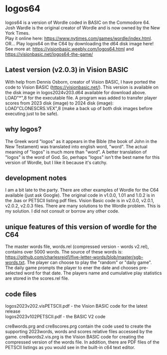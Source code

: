 # logos64
logos64 is a version of Wordle coded in BASIC on the Commodore 64.  
Josh Wardle is the original creator of Wordle and is now owned by the New York Times.  
Play it online here: https://www.nytimes.com/games/wordle/index.html.  
OR...
Play logos64 on the C64 by downloading the d64 disk image here!
See more at: https://visionbasic.weebly.com/logos64.html and https://visionbasic.net/logos64-the-game/

## Latest version (v2.0.3) in Vision BASIC 
With help from Dennis Osborn, creator of Vision BASIC, I have ported the code to Vision BASIC (https://visionbasic.net/). This version is available on the disk image in logos2024v203.d64 available for download above. LOAD"*",8 for the executable file. A program was added to transfer player scores from 2023 disk (image) to 2024 disk (image): LOAD"CLONESCRS.VEX",8  (make a back up of both disk images before executing just to be safe).

## why logos?
The Greek word "logos" as it appears in the Bible (the book of John in the New Testament) was translated into english word, "word".  The actual meaning of "logos" is much more than "word". A better translation of "logos" is the word of God. So, perhaps "logos" isn't the best name for this version of Wordle, but I like it because it's catchy. 

## development notes
I am a bit late to the party. There are other examples of Wordle for the C64 available (just ask Google). 
The original code in v1.0.0, 1.01 and 1.0.2 is in the .bas or PETSCII listing pdf files. Vision Basic code is in v2.0.0, v2.0.1, v2.0.2, v2.0.3 files.
There are many solutions to the Wordle problem.  This is my solution.  I did not consult or borrow any other code.

## unique features of this version of wordle for the C64
The master words file, words.rel (compressed version - words v2.rel), contains over 5000 words. 
The source of these words is: https://github.com/charlesreid1/five-letter-words/blob/master/sgb-words.txt.
The player can choose to play the "random" or "daily game".  
The daily game prompts the player to ener the date and chooses pre-selected word for that date.
The players name and cumulative play statistics are stored in the scores.rel file.

## code files
logos2023v202.visPETSCII.pdf - the Vision BASIC code for the latest release   
logos2023v102PETSCII.pdf - the BASIC V2 code

cre8words.prg and cre8scores.prg contain the code used to create the supporting 2023words, words and scores relative files accessed by the game. cre8words2.vis.prg is the Vision BASIC code
for creating the compressed version of the words file. In addition, there are PDF files of the PETSCII listings as you would see in the built-in c64 text editor.


